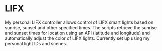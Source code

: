 # LIFX

My personal LIFX controller allows control of LIFX smart lights based on sunrise, sunset and other specified times.
The scripts retrieve the sunrise and sunset times for location using an API (latitude and longitude) and automatically adjust the color of LIFX lights.
Currently set up using my personal light IDs and scenes.
